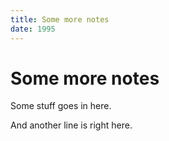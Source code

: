 ```yaml
---
title: Some more notes
date: 1995
---
```


# Some more notes

Some stuff goes in here.

And another line is right here.
